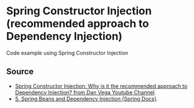 # Spring Constructor Injection (recommended approach to Dependency Injection)

Code example using Spring Constructor Injection

## Source

- [Spring Constructor Injection: Why is it the recommended approach to Dependency Injection? from Dan Vega Youtube Channel](https://www.youtube.com/watch?v=aX-bgylmprA).
- [5. Spring Beans and Dependency Injection (Spring Docs)](https://docs.spring.io/spring-boot/docs/2.6.4/reference/html/using.html#using.spring-beans-and-dependency-injection).
